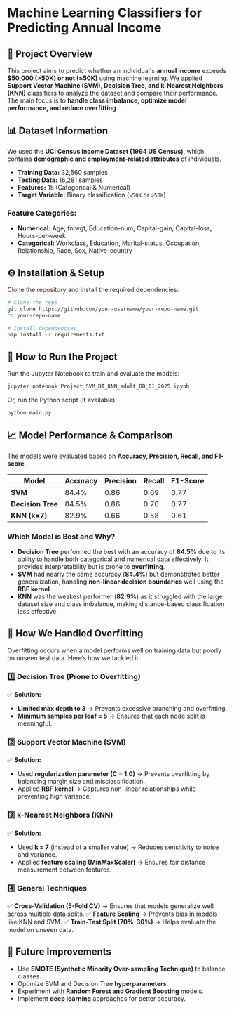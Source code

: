 # **Machine Learning Classifiers for Predicting Annual Income**

## 📌 **Project Overview**
This project aims to predict whether an individual's **annual income** exceeds **$50,000 (>50K) or not (≤50K)** using machine learning. We applied **Support Vector Machine (SVM), Decision Tree, and k-Nearest Neighbors (KNN)** classifiers to analyze the dataset and compare their performance. The main focus is to **handle class imbalance, optimize model performance, and reduce overfitting**.

## 📊 **Dataset Information**
We used the **UCI Census Income Dataset (1994 US Census)**, which contains **demographic and employment-related attributes** of individuals.

- **Training Data:** 32,560 samples  
- **Testing Data:** 16,281 samples  
- **Features:** 15 (Categorical & Numerical)  
- **Target Variable:** Binary classification (`≤50K` or `>50K`)

### **Feature Categories:**
- **Numerical:** Age, fnlwgt, Education-num, Capital-gain, Capital-loss, Hours-per-week
- **Categorical:** Workclass, Education, Marital-status, Occupation, Relationship, Race, Sex, Native-country

## ⚙️ **Installation & Setup**
Clone the repository and install the required dependencies:
```bash
# Clone the repo
git clone https://github.com/your-username/your-repo-name.git
cd your-repo-name

# Install dependencies
pip install -r requirements.txt
```

## 🚀 **How to Run the Project**
Run the Jupyter Notebook to train and evaluate the models:
```bash
jupyter notebook Project_SVM_DT_KNN_adult_DB_01_2025.ipynb
```

Or, run the Python script (if available):
```bash
python main.py
```

## 📈 **Model Performance & Comparison**
The models were evaluated based on **Accuracy, Precision, Recall, and F1-score**.

| Model          | Accuracy | Precision | Recall | F1-Score |
|---------------|---------|-----------|--------|---------|
| **SVM**      | 84.4%   | 0.86      | 0.69   | 0.77    |
| **Decision Tree** | 84.5% | 0.86      | 0.70   | 0.77    |
| **KNN (k=7)**| 82.9%   | 0.66      | 0.58   | 0.61    |

### **Which Model is Best and Why?**
- **Decision Tree** performed the best with an accuracy of **84.5%** due to its ability to handle both categorical and numerical data effectively. It provides interpretability but is prone to **overfitting**.
- **SVM** had nearly the same accuracy (**84.4%**) but demonstrated better generalization, handling **non-linear decision boundaries** well using the **RBF kernel**.
- **KNN** was the weakest performer (**82.9%**) as it struggled with the large dataset size and class imbalance, making distance-based classification less effective.

## 🔄 **How We Handled Overfitting**
Overfitting occurs when a model performs well on training data but poorly on unseen test data. Here’s how we tackled it:

### **1️⃣ Decision Tree (Prone to Overfitting)**
✅ **Solution:**
- **Limited max depth to 3** → Prevents excessive branching and overfitting.
- **Minimum samples per leaf = 5** → Ensures that each node split is meaningful.

### **2️⃣ Support Vector Machine (SVM)**
✅ **Solution:**
- Used **regularization parameter (C = 1.0)** → Prevents overfitting by balancing margin size and misclassification.
- Applied **RBF kernel** → Captures non-linear relationships while preventing high variance.

### **3️⃣ k-Nearest Neighbors (KNN)**
✅ **Solution:**
- Used **k = 7** (instead of a smaller value) → Reduces sensitivity to noise and variance.
- Applied **feature scaling (MinMaxScaler)** → Ensures fair distance measurement between features.

### **4️⃣ General Techniques**
✅ **Cross-Validation (5-Fold CV)** → Ensures that models generalize well across multiple data splits.
✅ **Feature Scaling** → Prevents bias in models like KNN and SVM.
✅ **Train-Test Split (70%-30%)** → Helps evaluate the model on unseen data.

## 🔄 **Future Improvements**
- Use **SMOTE (Synthetic Minority Over-sampling Technique)** to balance classes.
- Optimize SVM and Decision Tree **hyperparameters**.
- Experiment with **Random Forest and Gradient Boosting** models.
- Implement **deep learning** approaches for better accuracy.


